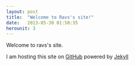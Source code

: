 ```yaml
---
layout: post
title:  "Welcome to Ravs's site!"
date:   2013-05-30 01:50:35
herounit: 3
---
```


Welcome to ravs's site.

I am hosting this site on [GitHub][github] powered by [Jekyll][jekyll]

[jekyll]:    http://jekyllrb.com
[github]:	 https://github.com
